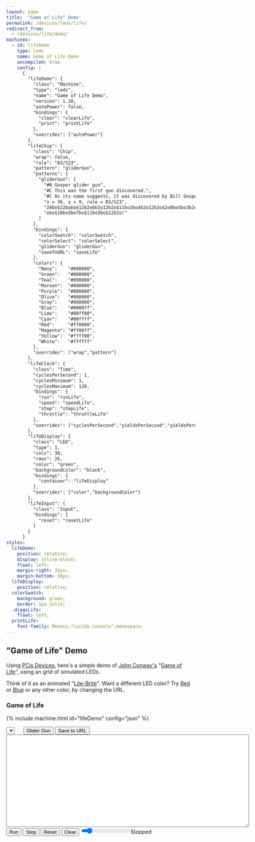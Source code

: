 ```yaml
---
layout: page
title: '"Game of Life" Demo'
permalink: /devices/leds/life/
redirect_from:
  - /devices/life/demo/
machines:
  - id: lifeDemo
    type: leds
    name: Game of Life Demo
    uncompiled: true
    config: |
      {
        "lifeDemo": {
          "class": "Machine",
          "type": "leds",
          "name": "Game of Life Demo",
          "version": 1.10,
          "autoPower": false,
          "bindings": {
            "clear": "clearLife",
            "print": "printLife"
          },
          "overrides": ["autoPower"]
        },
        "lifeChip": {
          "class": "Chip",
          "wrap": false,
          "rule": "B3/S23",
          "pattern": "gliderGun",
          "patterns": {
            "gliderGun": [
              "#N Gosper glider gun",
              "#C This was the first gun discovered.",
              "#C As its name suggests, it was discovered by Bill Gosper.",
              "x = 36, y = 9, rule = B3/S23",
              "24bo$22bobo$12b2o6b2o12b2o$11bo3bo4b2o12b2o$2o8bo5bo3b2o$2o8bo3bob2o4b",
              "obo$10bo5bo7bo$11bo3bo$12b2o!"
            ]
          },
          "bindings": {
            "colorSwatch": "colorSwatch",
            "colorSelect": "colorSelect",
            "gliderGun": "gliderGun",
            "saveToURL": "saveLife"
          },
          "colors": {
            "Navy":    "#000080",
            "Green":   "#008000",
            "Teal":    "#008080",
            "Maroon":  "#800000",
            "Purple":  "#800080",
            "Olive":   "#808000",
            "Gray":    "#808080",
            "Blue":    "#0000ff",
            "Lime":    "#00ff00",
            "Cyan":    "#00ffff",
            "Red":     "#ff0000",
            "Magenta": "#ff00ff",
            "Yellow":  "#ffff00",
            "White":   "#ffffff"
          },
          "overrides": ["wrap","pattern"]
        },
        "lifeClock": {
          "class": "Time",
          "cyclesPerSecond": 1,
          "cyclesMinimum": 1,
          "cyclesMaximum": 120,
          "bindings": {
            "run": "runLife",
            "speed": "speedLife",
            "step": "stepLife",
            "throttle": "throttleLife"
          },
          "overrides": ["cyclesPerSecond","yieldsPerSecond","yieldsPerUpdate","cyclesMinimum","cyclesMaximum","requestAnimationFrame"]
        },
        "lifeDisplay": {
          "class": "LED",
          "type": 1,
          "cols": 38,
          "rows": 26,
          "color": "green",
          "backgroundColor": "black",
          "bindings": {
            "container": "lifeDisplay"
          },
          "overrides": ["color","backgroundColor"]
        },
        "lifeInput": {
          "class": "Input",
          "bindings": {
            "reset": "resetLife"
          }
        }
      }
styles:
  lifeDemo:
    position: relative;
    display: inline-block;
    float: left;
    margin-right: 32px;
    margin-bottom: 16px;
  lifeDisplay:
    position: relative;
  colorSwatch:
    background: green;
    border: 1px solid;
  .diagsLife:
    float: left;
  printLife:
    font-family: Monaco,"Lucida Console",monospace;
---
```


"Game of Life" Demo
-------------------

Using [PCjs Devices](/modules/devices/), here's a simple demo of
[John Conway's](http://www.conwaylife.com/wiki/John_Horton_Conway)
"[Game of Life](http://www.conwaylife.com/wiki/Conway%27s_Game_of_Life)", using an grid of simulated LEDs.

Think of it as an animated "[Lite-Brite](https://en.wikipedia.org/wiki/Lite-Brite)".  Want a different LED color?
Try [Red](?color=red&autoStart=true&pattern=gliderGun#game-of-life)
or [Blue](?color=blue&autoStart=true&pattern=gliderGun#game-of-life) or any other color, by changing the URL.

### Game of Life

{% include machine.html id="lifeDemo" config="json" %}

<div id="lifeDemo">
  <div id="lifeDisplay"></div>
  <select id="colorSelect"></select>&nbsp;<span id="colorSwatch">&nbsp;&nbsp;&nbsp;&nbsp;</span>
  <button id="gliderGun">Glider Gun</button>
  <button id="saveLife">Save to URL</button>
</div>
<div class="diagsLife">
  <div>
    <textarea id="printLife" cols="78" rows="16"></textarea>
  </div>
  <button id="runLife">Run</button>
  <button id="stepLife">Step</button>
  <button id="resetLife">Reset</button>
  <button id="clearLife">Clear</button>
  <input type="range" min="1" max="120" value="15" class="slider" id="throttleLife"><span id="speedLife">Stopped</span>
</div>
